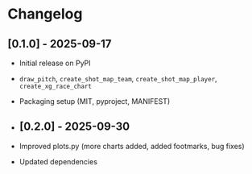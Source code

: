 # Changelog

## [0.1.0] - 2025-09-17
- Initial release on PyPI
- `draw_pitch`, `create_shot_map_team`, `create_shot_map_player`, `create_xg_race_chart`
- Packaging setup (MIT, pyproject, MANIFEST)

- ## [0.2.0] - 2025-09-30
- Improved plots.py (more charts added, added footmarks, bug fixes)
- Updated dependencies
